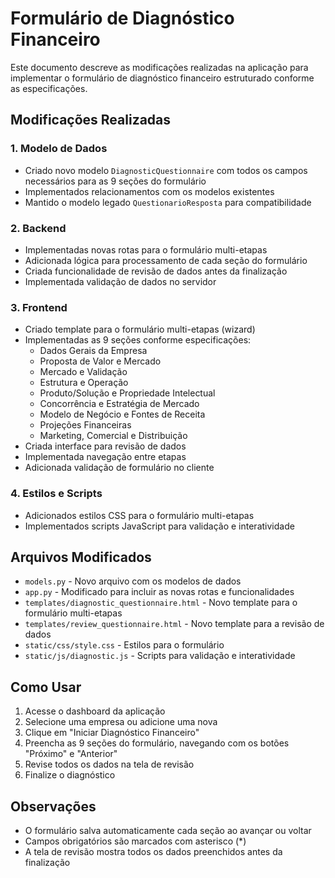 # Formulário de Diagnóstico Financeiro

Este documento descreve as modificações realizadas na aplicação para implementar o formulário de diagnóstico financeiro estruturado conforme as especificações.

## Modificações Realizadas

### 1. Modelo de Dados
- Criado novo modelo `DiagnosticQuestionnaire` com todos os campos necessários para as 9 seções do formulário
- Implementados relacionamentos com os modelos existentes
- Mantido o modelo legado `QuestionarioResposta` para compatibilidade

### 2. Backend
- Implementadas novas rotas para o formulário multi-etapas
- Adicionada lógica para processamento de cada seção do formulário
- Criada funcionalidade de revisão de dados antes da finalização
- Implementada validação de dados no servidor

### 3. Frontend
- Criado template para o formulário multi-etapas (wizard)
- Implementadas as 9 seções conforme especificações:
  - Dados Gerais da Empresa
  - Proposta de Valor e Mercado
  - Mercado e Validação
  - Estrutura e Operação
  - Produto/Solução e Propriedade Intelectual
  - Concorrência e Estratégia de Mercado
  - Modelo de Negócio e Fontes de Receita
  - Projeções Financeiras
  - Marketing, Comercial e Distribuição
- Criada interface para revisão de dados
- Implementada navegação entre etapas
- Adicionada validação de formulário no cliente

### 4. Estilos e Scripts
- Adicionados estilos CSS para o formulário multi-etapas
- Implementados scripts JavaScript para validação e interatividade

## Arquivos Modificados
- `models.py` - Novo arquivo com os modelos de dados
- `app.py` - Modificado para incluir as novas rotas e funcionalidades
- `templates/diagnostic_questionnaire.html` - Novo template para o formulário multi-etapas
- `templates/review_questionnaire.html` - Novo template para a revisão de dados
- `static/css/style.css` - Estilos para o formulário
- `static/js/diagnostic.js` - Scripts para validação e interatividade

## Como Usar
1. Acesse o dashboard da aplicação
2. Selecione uma empresa ou adicione uma nova
3. Clique em "Iniciar Diagnóstico Financeiro"
4. Preencha as 9 seções do formulário, navegando com os botões "Próximo" e "Anterior"
5. Revise todos os dados na tela de revisão
6. Finalize o diagnóstico

## Observações
- O formulário salva automaticamente cada seção ao avançar ou voltar
- Campos obrigatórios são marcados com asterisco (*)
- A tela de revisão mostra todos os dados preenchidos antes da finalização
